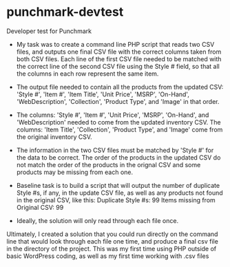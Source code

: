 # punchmark-devtest
Developer test for Punchmark

 + My task was to create a command line PHP script that reads two CSV files, and outputs one final CSV file with the correct columns taken from both CSV files. Each line of the first CSV file needed to be matched with the correct line of the second CSV file using the Style # field, so that all the columns in each row represent the same item.

 + The output file needed to contain all the products from the updated CSV: 'Style #', 'Item #', 'Item Title', 'Unit Price', 'MSRP', 'On-Hand', 'WebDescription', 'Collection', 'Product Type', and 'Image' in that order.

 + The columns: 'Style #', 'Item #', 'Unit Price', 'MSRP', 'On-Hand', and 'WebDescription' needed to come from the updated inventory CSV. The columns: 'Item Title', 'Collection', 'Product Type', and 'Image' come from the original inventory CSV.

+ The information in the two CSV files must be matched by 'Style #' for the data to be correct. The order of the products in the updated CSV do not match the order of the products in the orignal CSV and some products may be missing from each one.

+ Baseline task is to build a script that will output the number of duplicate Style #s, if any, in the update CSV file, as well as any products not found in the original CSV, like this:    Duplicate Style #s: 99   Items missing from Original CSV: 99

+ Ideally, the solution will only read through each file once.

Ultimately, I created a solution that you could run directly on the command line that would look through each file one time, and produce a final csv file in the directory of the project. This was my first time using PHP outside of basic WordPress coding, as well as my first time working with .csv files
